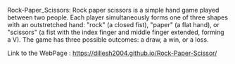 Rock-Paper_Scissors:
Rock paper scissors is a simple hand game played between two people. Each player simultaneously forms one of three shapes with an outstretched hand: "rock" (a closed fist), "paper" (a flat hand), or "scissors" (a fist with the index finger and middle finger extended, forming a V). The game has three possible outcomes: a draw, a win, or a loss.


Link to the WebPage : https://dillesh2004.github.io/Rock-Paper-Scissor/
